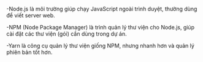 
-Node.js là môi trường giúp chạy JavaScript ngoài trình duyệt, thường dùng để viết server web.

-NPM (Node Package Manager) là trình quản lý thư viện cho Node.js, giúp cài đặt các thư viện (gói) cần dùng trong dự án.

-Yarn là công cụ quản lý thư viện giống NPM, nhưng nhanh hơn và quản lý phiên bản tốt hơn.